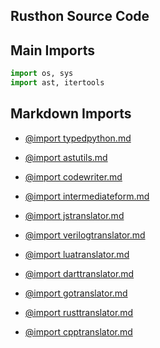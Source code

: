 Rusthon Source Code
-------------------

Main Imports
-------
```python
import os, sys
import ast, itertools

```

Markdown Imports
-------
* [@import typedpython.md](typedpython.md)
* [@import astutils.md](astutils.md)
* [@import codewriter.md](codewriter.md)

* [@import intermediateform.md](intermediateform.md)
* [@import jstranslator.md](jstranslator.md)

* [@import verilogtranslator.md](verilogtranslator.md)
* [@import luatranslator.md](luatranslator.md)
* [@import darttranslator.md](darttranslator.md)

* [@import gotranslator.md](gotranslator.md)
* [@import rusttranslator.md](rusttranslator.md)
* [@import cpptranslator.md](cpptranslator.md)


